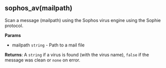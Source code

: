 ## sophos_av(mailpath)

Scan a message (mailpath) using the Sophos virus engine using the Sophie protocol.

**Params**

- mailpath `string` - Path to a mail file

**Returns**: A `string` if a virus is found (with the virus name), `false` if the message was clean or `none` on error.
